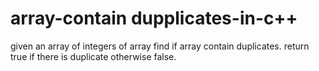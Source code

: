 # array-contain dupplicates-in-c++
given an array of integers of array find if array contain duplicates. return true if there is duplicate otherwise false.
